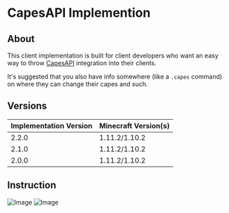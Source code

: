 # CapesAPI Implemention
## About
This client implementation is built for client developers who want an easy way to throw [CapesAPI](http://capesapi.com) integration into their clients.

It's suggested that you also have info somewhere (like a `.capes` command) on where they can change their capes and such.

## Versions
| Implementation Version | Minecraft Version(s) |
|------------------------|----------------------|
| 2.2.0                  | 1.11.2/1.10.2        |
| 2.1.0                  | 1.11.2/1.10.2        |
| 2.0.0                  | 1.11.2/1.10.2        |

## Instruction
![Image](https://www.dropbox.com/s/3hrxpgfsq4ow41z/Image1.PNG?dl=1)
![Image](https://www.dropbox.com/s/dmwr3nzo78bwzh0/Image2.PNG?dl=1)
